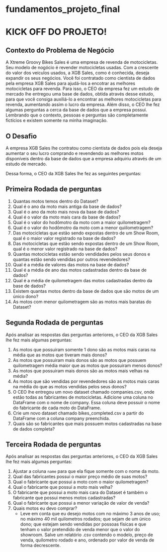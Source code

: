 # fundamentos_projeto_final
# KICK OFF DO PROJETO!
 
 ## Contexto do Problema de Negócio
 
  A Xtreme Groovy Bikes Sales é uma empresa de revenda de motocicletas. Seu modelo de nogócio é revender motocicletas usadas. Com a crescente do valor dos veículos usados, a XGB Sales, como é conhecida, deseja expandir os seus negócios. Você foi contratado como cientista de dados pela empresa XGB Sales para ajudá-los a encotrar as melhores motocicletas para revenda. 
  Para isso, o CEO da empresa fez um estudo de mercado lhe entregou uma base de dados, obtida através desse estudo, para que você consiga auxiliá-lo a encontrar as melhores motocicletas para revenda, aumentando assim o lucro da empresa.
  Além disso, o CEO lhe fez algumas perguntas a cerca da base de dados que a empresa possui.
  Lembrando que o contexto, pessoas e perguntas são completamente fictícios e existem somente na minha imaginação.
  
 
 ## O Desafio
 
  A empresa XGB Sales lhe contratou como cientista de dados pois ela deseja aumentar o seu lucro comprando e revendendo as melhores motos disponíveis dentro da base de dados que a empresa adquiriu através de um estudo de mercado. 

  Dessa forma, o CEO da XGB Sales lhe fez as seguintes perguntas:
  
  ## Primeira Rodada de perguntas

  1. Quantas motos temos dentro do Dataset?
  2. Qual é o ano da moto mais antiga da base de dados?
  3. Qual é o ano da moto mais nova da base de dados?
  4. Qual é o valor da moto mais cara da base de dados?
  5. Qual é o valor do hodômotro da moto com a maior quilometragem?
  6. Qual é o valor do hodômotro da moto com a menor quiilometragem?
  7. Das motocicletas que estão sendo expostas dentro de um Show Room, qual é o maior valor registrado na base de dados?
  8. Das motocicletas que estão sendo expostas dentro de um Show Room, qual é o menor valor registrado na base de dados?
  9. Quantas motocicletas estão sendo vendidades pelos seus donos e quantas estão sendo vendidas por outros revendedores?
  10. Qual é a média de valores das motos na base de dados?
  11. Qual é a média de ano das motos cadastradas dentro da base de dados?
  12. Qual é a média de quilometragem das motos cadastradas dentro da base de dados?
  13. Existem quantas motos dentro da base de dados que são motos de um único dono?
  14. As motos com menor quilometragem são as motos mais baratas do Dataset?
  
  ## Segunda Rodada de perguntas
  
  Após analisar as respostas das perguntas anteriores, o CEO da XGB Sales lhe fez mais algumas perguntas:

  1. As motos que possuiram somente 1 dono são as motos mais caras na média que as motos que tiveram mais donos?
  2. As motos que possuiram mais donos são as motos que possuem quilometragem média maior que as motos que possuiram menos donos?
  3. As motos que possuiram mais donos são as motos mais velhas na média?
  4. As motos que são vendidas por revendedores são as motos mais caras na média do que as motos vendidas pelos seus donos?
  5. O CEO lhe entregou um novo dataset chamado companies.csv, onde estão todas as fabricantes de motocicletas. Adicione uma coluna no DataFrame com o nome de company. Essa coluna deve possuir o nome do fabricante de cada moto do DataFrame.
  6. Crie um novo dataset chamado bikes_completed.csv a partir do DataFrame com a coluna company preenchida.
  7. Quais são so fabricantes que mais possuem motos cadastradas na base de dados completa?
  
  ## Terceira Rodada de perguntas
  
   Após analisar as respostas das perguntas anteriores, o CEO da XGB Sales lhe fez mais algumas perguntas:

  1. Ajustar a coluna `name` para que ela fique somente com o nome da moto.
  2. Qual das fabricantes possui o maior preço médio de suas motos?
  3. Qual o fabricante que possui a moto com o maior quilometragem?
  4. Qual o fabricante que possui a moto mais velha?
  5. O fabricante que possui a moto mais cara do Dataset é também o fabricante que possui menos motos cadastradas?
  6. Qual o fabricante que possui a menor variação de valor de venda?
  7. Quais motos eu devo comprar? 
     - Leve em conta que eu desejo motos com no máximo 3 anos de uso; no máximo 40 mil quilometros rodados; que sejam de um único dono; que estejam sendo vendidas por possoas físicas e que tenham o valor pretendido de venda menor que o valor do showroom. Salve um relatório .csv contendo o modelo, preço de venda, quilometro rodado e ano, ordenado por valor de venda de forma decrescente.

  

